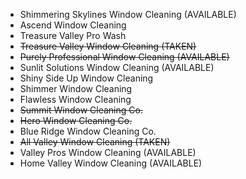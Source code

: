 - Shimmering Skylines Window Cleaning (AVAILABLE)
- Ascend Window Cleaning
- Treasure Valley Pro Wash
- ~~Treasure Valley Window Cleaning (TAKEN)~~
- ~~Purely Professional Window Cleaning (AVAILABLE)~~
- Sunlit Solutions Window Cleaning (AVAILABLE)
- Shiny Side Up Window Cleaning
- Shimmer Window Cleaning
- Flawless Window Cleaning
- ~~Summit Window Cleaning Co.~~
- ~~Hero Window Cleaning Co.~~
- Blue Ridge Window Cleaning Co.
- ~~All Valley Window Cleaning (TAKEN)~~
- Valley Pros Window Cleaning (AVAILABLE)
- Home Valley Window Cleaning (AVAILABLE)